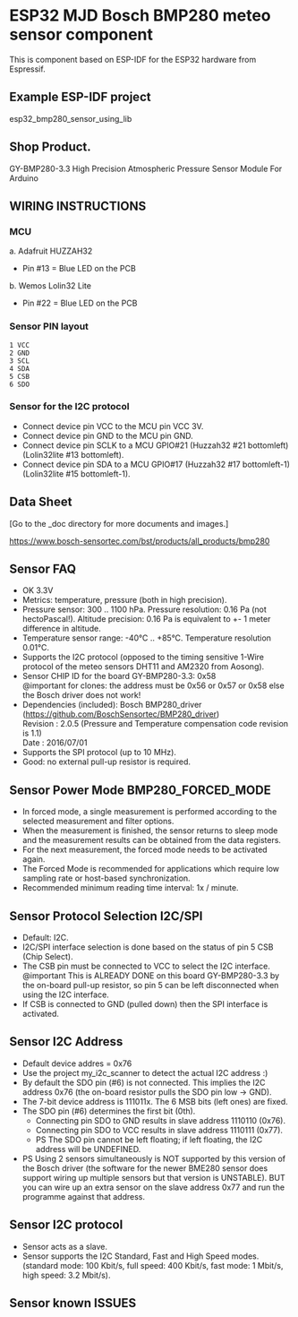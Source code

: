 # ESP32 MJD Bosch BMP280 meteo sensor component
This is component based on ESP-IDF for the ESP32 hardware from Espressif.

## Example ESP-IDF project
esp32_bmp280_sensor_using_lib

## Shop Product.
GY-BMP280-3.3 High Precision Atmospheric Pressure Sensor Module For Arduino

## WIRING INSTRUCTIONS
### MCU
a. Adafruit HUZZAH32
- Pin #13 = Blue LED on the PCB

b. Wemos Lolin32 Lite
- Pin #22 = Blue LED on the PCB

### Sensor PIN layout
```
1 VCC
2 GND
3 SCL
4 SDA
5 CSB
6 SDO
```

### Sensor for the I2C protocol
- Connect device pin VCC to the MCU pin VCC 3V.
- Connect device pin GND to the MCU pin GND.
- Connect device pin SCLK to a MCU GPIO#21 (Huzzah32 #21 bottomleft)(Lolin32lite #13 bottomleft).
- Connect device pin SDA to a MCU GPIO#17  (Huzzah32 #17 bottomleft-1)(Lolin32lite #15 bottomleft-1).

## Data Sheet
[Go to the _doc directory for more documents and images.]

https://www.bosch-sensortec.com/bst/products/all_products/bmp280

## Sensor FAQ
- OK 3.3V
- Metrics: temperature, pressure (both in high precision).
- Pressure sensor: 300 .. 1100 hPa. Pressure resolution: 0.16 Pa (not hectoPascal!). Altitude precision: 0.16 Pa is equivalent to +- 1 meter difference in altitude.
- Temperature sensor range: -40°C .. +85°C. Temperature resolution 0.01°C.
- Supports the I2C protocol (opposed to the timing sensitive 1-Wire protocol of the meteo sensors DHT11 and AM2320 from Aosong).
- Sensor CHIP ID for the board GY-BMP280-3.3: 0x58 \
  @important for clones: the address must be 0x56 or 0x57 or 0x58 else the Bosch driver does not work!
- Dependencies (included): Bosch BMP280_driver (https://github.com/BoschSensortec/BMP280_driver) \
     Revision : 2.0.5 (Pressure and Temperature compensation code revision is 1.1) \
     Date : 2016/07/01
- Supports the SPI protocol (up to 10 MHz).
- Good: no external pull-up resistor is required.

## Sensor Power Mode BMP280_FORCED_MODE
- In forced mode, a single measurement is performed according to the selected measurement and filter options.
- When the measurement is finished, the sensor returns to sleep mode and the measurement results can be obtained from the data registers.
- For the next measurement, the forced mode needs to be activated again.
- The Forced Mode is recommended for applications which require low sampling rate or host-based synchronization.
- Recommended minimum reading time interval: 1x / minute.

## Sensor Protocol Selection I2C/SPI
- Default: I2C.
- I2C/SPI interface selection is done based on the status of pin 5 CSB (Chip Select).
- The CSB pin must be connected to VCC to select the I2C interface. @important This is ALREADY DONE on this board GY-BMP280-3.3 by the on-board pull-up resistor, so pin 5 can be left disconnected when using the I2C interface.
- If CSB is connected to GND (pulled down) then the SPI interface is activated.

## Sensor I2C Address
- Default device addres = 0x76
- Use the project my_i2c_scanner to detect the actual I2C address :)
- By default the SDO pin (#6) is not connected. This implies the I2C address 0x76 (the on-board resistor pulls the SDO pin low -> GND).
- The 7-bit device address is 111011x. The 6 MSB bits (left ones) are fixed.
- The SDO pin (#6) determines the first bit (0th).
    + Connecting pin SDO to GND results in slave address 1110110 (0x76).
    + Connecting pin SDO to VCC results in slave address 1110111 (0x77).
    + PS The SDO pin cannot be left floating; if left floating, the I2C address will be UNDEFINED.
- PS Using 2 sensors simultaneously is NOT supported by this version of the Bosch driver (the software for the newer BME280 sensor does support wiring up multiple sensors but that version is UNSTABLE). 
BUT you can wire up an extra sensor on the slave address 0x77 and run the programme against that address.

## Sensor I2C protocol
- Sensor acts as a slave.
- Sensor supports the I2C Standard, Fast and High Speed modes. (standard mode: 100 Kbit/s, full speed: 400 Kbit/s, fast mode: 1 Mbit/s, high speed: 3.2 Mbit/s).

## Sensor known ISSUES
